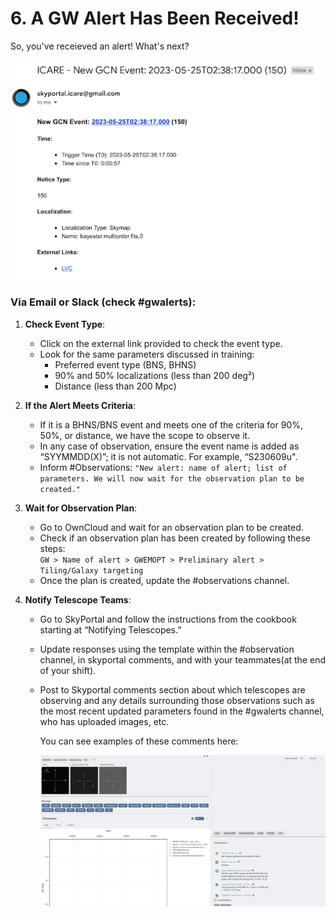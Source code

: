 # 6. A GW Alert Has Been Received!

So, you've receieved an alert! What's next? 

![Alert Example](media/alert_example.png)

### Via Email or Slack (check #gwalerts):

1. **Check Event Type**:
   - Click on the external link provided to check the event type.
   - Look for the same parameters discussed in training:
     - Preferred event type (BNS, BHNS)
     - 90% and 50% localizations (less than 200 deg²)
     - Distance (less than 200 Mpc)

2. **If the Alert Meets Criteria**:
   - If it is a BHNS/BNS event and meets one of the criteria for 90%, 50%, or distance, we have the scope to observe it.
   - In any case of observation, ensure the event name is added as “SYYMMDD(X)”; it is not automatic. For example, “S230609u".
   - Inform #Observations: `"New alert: name of alert; list of parameters. We will now wait for the observation plan to be created."`

3. **Wait for Observation Plan**:
   - Go to OwnCloud and wait for an observation plan to be created.
   - Check if an observation plan has been created by following these steps:  
     `GW > Name of alert > GWEMOPT > Preliminary alert > Tiling/Galaxy targeting`
   - Once the plan is created, update the #observations channel.

4. **Notify Telescope Teams**:
   - Go to SkyPortal and follow the instructions from the cookbook starting at “Notifying Telescopes.”
   - Update responses using the template within the #observation channel, in skyportal comments, and with your teammates(at the end of your shift).
   - Post to Skyportal comments section about which telescopes are observing and any details surrounding those observations such as the most recent updated parameters found in the #gwalerts channel, who has uploaded images, etc.
  
     You can see examples of these comments here:
     
     ![Screenshot of comments section on Skyportal.](media/Skyportalcomments.png)


